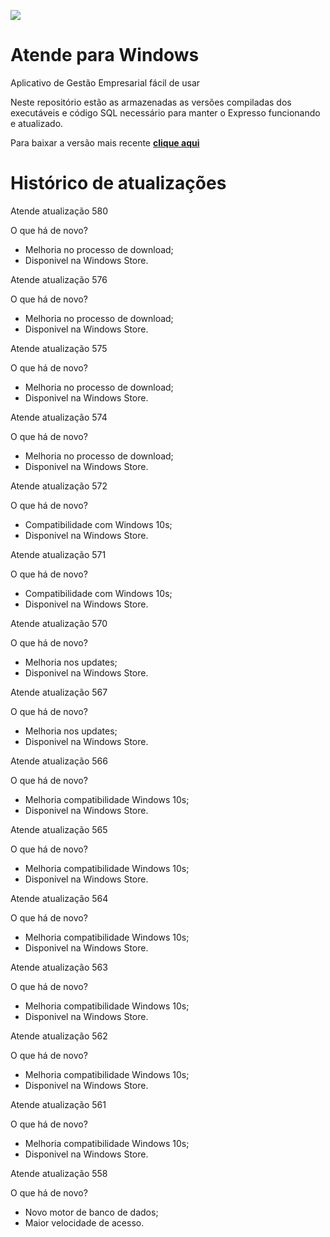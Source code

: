 [![](https://www.decisao.net/assets/img/logonly_black.png) ](https://www.decisao.net/)
# Atende para Windows
Aplicativo de Gestão Empresarial fácil de usar

Neste repositório estão as armazenadas as versões compiladas dos executáveis e código SQL necessário para manter o Expresso funcionando e atualizado.

Para baixar a versão mais recente [**clique aqui**](https://github.com/decisao/atende/releases/latest/)

# Histórico de atualizações
Atende atualização 580
 
O que há de novo?
 
- Melhoria no processo de download; 
- Disponivel na Windows Store.
 
 
Atende atualização 576
 
O que há de novo?
 
- Melhoria no processo de download; 
- Disponivel na Windows Store.
 
 
Atende atualização 575
 
O que há de novo?
 
- Melhoria no processo de download; 
- Disponivel na Windows Store.
 
 
Atende atualização 574
 
O que há de novo?
 
- Melhoria no processo de download; 
- Disponivel na Windows Store.
 
 
Atende atualização 572
 
O que há de novo?
 
- Compatibilidade com Windows 10s; 
- Disponivel na Windows Store.
 
 
Atende atualização 571
 
O que há de novo?
 
- Compatibilidade com Windows 10s; 
- Disponivel na Windows Store.
 
 
Atende atualização 570
 
O que há de novo?
 
- Melhoria nos updates; 
- Disponivel na Windows Store.
 
 
Atende atualização 567
 
O que há de novo?
 
- Melhoria nos updates; 
- Disponivel na Windows Store.
 
 
Atende atualização 566
 
O que há de novo?
 
- Melhoria compatibilidade Windows 10s; 
- Disponivel na Windows Store.
 
 
Atende atualização 565
 
O que há de novo?
 
- Melhoria compatibilidade Windows 10s; 
- Disponivel na Windows Store.
 
 
Atende atualização 564
 
O que há de novo?
 
- Melhoria compatibilidade Windows 10s; 
- Disponivel na Windows Store.
 
 
Atende atualização 563
 
O que há de novo?
 
- Melhoria compatibilidade Windows 10s; 
- Disponivel na Windows Store.
 
 
Atende atualização 562
 
O que há de novo?
 
- Melhoria compatibilidade Windows 10s; 
- Disponivel na Windows Store.
 
 
Atende atualização 561
 
O que há de novo?
 
- Melhoria compatibilidade Windows 10s; 
- Disponivel na Windows Store.
 
 
Atende atualização 558
 
O que há de novo?
 
- Novo motor de banco de dados; 
- Maior velocidade de acesso.
 

 
